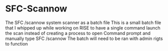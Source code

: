 # SFC-Scannow
The SFC /scannow system scanner as a batch file
This is a small batch file that I whipped up while working on RISE to have a single command launch the scan instead of creating a process to open Command prompt and manually type SFC /scannow
The batch will need to be ran with admin rigts to function 
